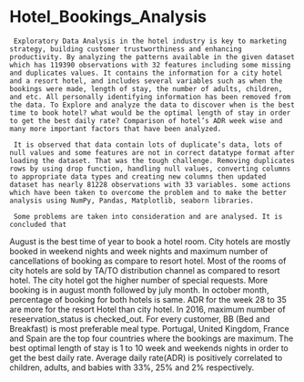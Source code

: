 # Hotel_Bookings_Analysis

     Exploratory Data Analysis in the hotel industry is key to marketing strategy, building customer trustworthiness and enhancing productivity. By analyzing the patterns available in the given dataset which has 119390 observations with 32 features including some missing and duplicates values. It contains the information for a city hotel and a resort hotel, and includes several variables such as when the bookings were made, length of stay, the number of adults, children, and etc. All personally identifying information has been removed from the data. To Explore and analyze the data to discover when is the best time to book hotel? what would be the optimal length of stay in order to get the best daily rate? Comparison of hotel’s ADR week wise and many more important factors that have been analyzed.

     It is observed that data contain lots of duplicate’s data, lots of null values and some features are not in correct datatype format after loading the dataset. That was the tough challenge. Removing duplicates rows by using drop function, handling null values, converting columns to appropriate data types and creating new columns then updated dataset has nearly 81228 observations with 33 variables. some actions which have been taken to overcome the problem and to make the better analysis using NumPy, Pandas, Matplotlib, seaborn libraries.

     Some problems are taken into consideration and are analysed. It is concluded that
August is the best time of year to book a hotel room.
City hotels are mostly booked in weekend nights and week nights and maximum number of cancellations of booking as compare to resort hotel.
Most of the rooms of city hotels are sold by TA/TO distribution channel as compared to resort hotel.
The city hotel got the higher number of special requests.
More booking is in august month followed by july month. In october month, percentage of booking for both hotels is same.
ADR for the week 28 to 35 are more for the resort Hotel than city hotel.
In 2016, maximum number of reseervation_status is checked_out.
For every customer, BB (Bed and Breakfast) is most preferable meal type.
Portugal, United Kingdom, France and Spain are the top four countries where the bookings are maximum.
The best optimal length of stay is 1 to 10 week and weekends nights in order to get the best daily rate. 
Average daily rate(ADR) is positively correlated to children, adults, and babies with 33%, 25% and 2% respectively.








